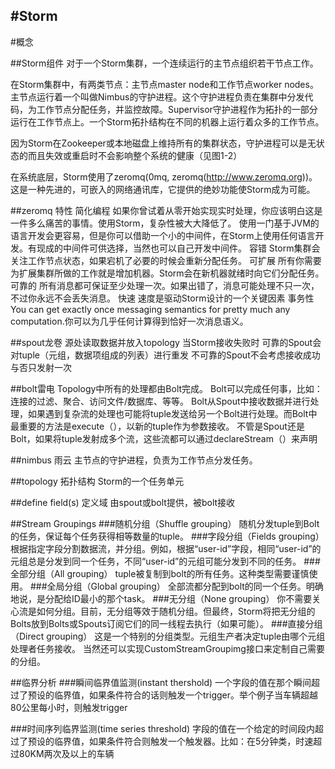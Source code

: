 #Storm
---
#概念


##Storm组件
对于一个Storm集群，一个连续运行的主节点组织若干节点工作。

在Storm集群中，有两类节点：主节点master node和工作节点worker nodes。主节点运行着一个叫做Nimbus的守护进程。这个守护进程负责在集群中分发代码，为工作节点分配任务，并监控故障。Supervisor守护进程作为拓扑的一部分运行在工作节点上。一个Storm拓扑结构在不同的机器上运行着众多的工作节点。

因为Storm在Zookeeper或本地磁盘上维持所有的集群状态，守护进程可以是无状态的而且失效或重启时不会影响整个系统的健康（见图1-2）

在系统底层，Storm使用了zeromq(0mq, zeromq(http://www.zeromq.org))。这是一种先进的，可嵌入的网络通讯库，它提供的绝妙功能使Storm成为可能。


##zeromq 特性
简化编程    如果你曾试着从零开始实现实时处理，你应该明白这是一件多么痛苦的事情。使用Storm，复杂性被大大降低了。
使用一门基于JVM的语言开发会更容易，但是你可以借助一个小的中间件，在Storm上使用任何语言开发。有现成的中间件可供选择，当然也可以自己开发中间件。
容错         Storm集群会关注工作节点状态，如果宕机了必要的时候会重新分配任务。
可扩展    所有你需要为扩展集群所做的工作就是增加机器。Storm会在新机器就绪时向它们分配任务。
可靠的    所有消息都可保证至少处理一次。如果出错了，消息可能处理不只一次，不过你永远不会丢失消息。
快速        速度是驱动Storm设计的一个关键因素
事务性   You can get exactly once messaging semantics for pretty much any computation.你可以为几乎任何计算得到恰好一次消息语义。


##spout龙卷
源处读取数据并放入topology
当Storm接收失败时
    可靠的Spout会对tuple（元组，数据项组成的列表）进行重发
    不可靠的Spout不会考虑接收成功与否只发射一次

##bolt雷电
Topology中所有的处理都由Bolt完成。
Bolt可以完成任何事，比如：连接的过滤、聚合、访问文件/数据库、等等。
Bolt从Spout中接收数据并进行处理，如果遇到复杂流的处理也可能将tuple发送给另一个Bolt进行处理。而Bolt中最重要的方法是execute（），以新的tuple作为参数接收。
不管是Spout还是Bolt，如果将tuple发射成多个流，这些流都可以通过declareStream（）来声明

##nimbus 雨云
主节点的守护进程，负责为工作节点分发任务。

##topology 拓扑结构
Storm的一个任务单元

##define field(s) 定义域
由spout或bolt提供，被bolt接收

##Stream Groupings
###随机分组（Shuffle grouping）
随机分发tuple到Bolt的任务，保证每个任务获得相等数量的tuple。
###字段分组（Fields grouping）
根据指定字段分割数据流，并分组。例如，根据“user-id”字段，相同“user-id”的元组总是分发到同一个任务，不同“user-id”的元组可能分发到不同的任务。
###全部分组（All grouping）
tuple被复制到bolt的所有任务。这种类型需要谨慎使用。
###全局分组（Global grouping）
全部流都分配到bolt的同一个任务。明确地说，是分配给ID最小的那个task。
###无分组（None grouping）
你不需要关心流是如何分组。目前，无分组等效于随机分组。但最终，Storm将把无分组的Bolts放到Bolts或Spouts订阅它们的同一线程去执行（如果可能）。
###直接分组（Direct grouping）
这是一个特别的分组类型。元组生产者决定tuple由哪个元组处理者任务接收。
当然还可以实现CustomStreamGroupimg接口来定制自己需要的分组。

##临界分析
###瞬间临界值监测(instant thershold)
一个字段的值在那个瞬间超过了预设的临界值，如果条件符合的话则触发一个trigger。举个例子当车辆超越80公里每小时，则触发trigger

###时间序列临界监测(time series threshold)
字段的值在一个给定的时间段内超过了预设的临界值，如果条件符合则触发一个触发器。比如：在5分钟类，时速超过80KM两次及以上的车辆






















